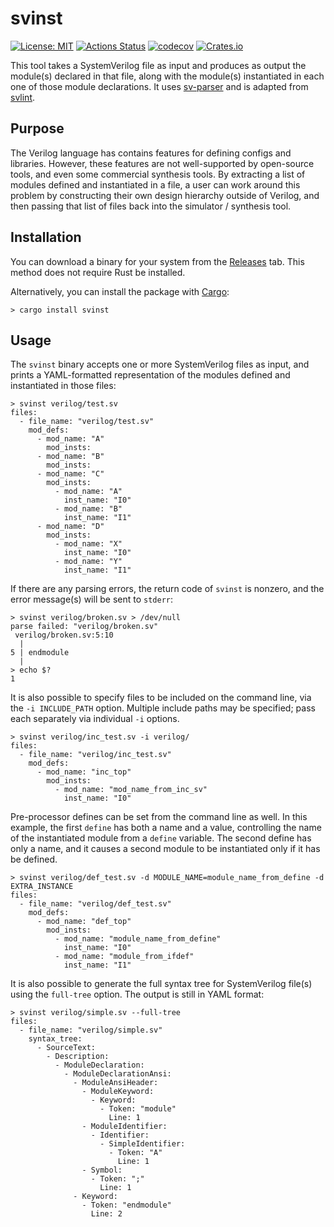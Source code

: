 # svinst

[![License: MIT](https://img.shields.io/badge/License-MIT-yellow.svg)](https://opensource.org/licenses/MIT)
[![Actions Status](https://github.com/sgherbst/svinst/workflows/Regression/badge.svg)](https://github.com/sgherbst/svinst/actions)
[![codecov](https://codecov.io/gh/sgherbst/svinst/branch/master/graph/badge.svg)](https://codecov.io/gh/sgherbst/svinst)
[![Crates.io](https://img.shields.io/crates/v/svinst.svg)](https://crates.io/crates/svinst)

This tool takes a SystemVerilog file as input and produces as output the module(s) declared in that file, along with the module(s) instantiated in each one of those module declarations.  It uses [sv-parser](https://github.com/dalance/sv-parser) and is adapted from [svlint](https://github.com/dalance/svlint).

## Purpose

The Verilog language has contains features for defining configs and libraries.  However, these features are not well-supported by open-source tools, and even some commercial synthesis tools.  By extracting a list of modules defined and instantiated in a file, a user can work around this problem by constructing their own design hierarchy outside of Verilog, and then passing that list of files back into the simulator / synthesis tool.

## Installation

You can download a binary for your system from the [Releases](https://github.com/sgherbst/svinst/releases) tab.  This method does not require Rust be installed.

Alternatively, you can install the package with [Cargo](https://crates.io/crates/svinst):
```shell
> cargo install svinst
```

## Usage

The ``svinst`` binary accepts one or more SystemVerilog files as input, and prints a YAML-formatted representation of the modules defined and instantiated in those files:

```shell
> svinst verilog/test.sv
files:
  - file_name: "verilog/test.sv"
    mod_defs:
      - mod_name: "A"
        mod_insts:
      - mod_name: "B"
        mod_insts:
      - mod_name: "C"
        mod_insts:
          - mod_name: "A"
            inst_name: "I0"
          - mod_name: "B"
            inst_name: "I1"
      - mod_name: "D"
        mod_insts:
          - mod_name: "X"
            inst_name: "I0"
          - mod_name: "Y"
            inst_name: "I1"
```

If there are any parsing errors, the return code of ``svinst`` is nonzero, and the error message(s) will be sent to ``stderr``:

```shell
> svinst verilog/broken.sv > /dev/null
parse failed: "verilog/broken.sv"
 verilog/broken.sv:5:10
  |
5 | endmodule
  |
> echo $?
1
```

It is also possible to specify files to be included on the command line, via the ``-i INCLUDE_PATH`` option.  Multiple include paths may be specified; pass each separately via individual ``-i`` options.

```shell
> svinst verilog/inc_test.sv -i verilog/
files:
  - file_name: "verilog/inc_test.sv"
    mod_defs:
      - mod_name: "inc_top"
        mod_insts:
          - mod_name: "mod_name_from_inc_sv"
            inst_name: "I0"
```

Pre-processor defines can be set from the command line as well.  In this example, the first ``define`` has both a name and a value, controlling the name of the instantiated module from a ``define`` variable.  The second define has only a name, and it causes a second module to be instantiated only if it has be defined.

```shell
> svinst verilog/def_test.sv -d MODULE_NAME=module_name_from_define -d EXTRA_INSTANCE
files:
  - file_name: "verilog/def_test.sv"
    mod_defs:
      - mod_name: "def_top"
        mod_insts:
          - mod_name: "module_name_from_define"
            inst_name: "I0"
          - mod_name: "module_from_ifdef"
            inst_name: "I1"
```

It is also possible to generate the full syntax tree for SystemVerilog file(s) using the ``full-tree`` option.  The output is still in YAML format:

```shell
> svinst verilog/simple.sv --full-tree
files:
  - file_name: "verilog/simple.sv"
    syntax_tree:
      - SourceText:
        - Description:
          - ModuleDeclaration:
            - ModuleDeclarationAnsi:
              - ModuleAnsiHeader:
                - ModuleKeyword:
                  - Keyword:
                    - Token: "module"
                      Line: 1
                - ModuleIdentifier:
                  - Identifier:
                    - SimpleIdentifier:
                      - Token: "A"
                        Line: 1
                - Symbol:
                  - Token: ";"
                    Line: 1
              - Keyword:
                - Token: "endmodule"
                  Line: 2
```
